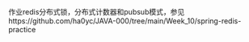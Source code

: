 作业redis分布式锁，分布式计数器和pubsub模式，参见https://github.com/ha0yc/JAVA-000/tree/main/Week_10/spring-redis-practice
